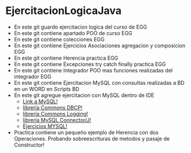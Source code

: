 # EjercitacionLogicaJava
- En este git guardo ejercitacion logica del curso de EGG
- En este git contiene apartado POO de curso EGG
- En este git contiene colecciones EGG
- En este git contiene Ejercicios Asociaciones agregacion y composicion EGG
- En este git contiene Herencia practica EGG
- En este git contiene Excepciones try catch finally practica EGG
- En este git contiene Integrador POO mas funciones realizadas del integrador EGG
- En este git contiene Ejercitacion MySQL con consultas realizadas a BD en un WORD en Scripts BD
- En este git agregue ejercitacion con MySQL dentro de IDE
	- [Link a MySQL!](https://github.com/valenchu/EjercitacionLogicaJava/tree/main/src/Mysql)
	- [librería Commons DBCP!](https://commons.apache.org/proper/commons-dbcp/download_dbcp.cgi)
	- [librería Commons Logging!](https://commons.apache.org/proper/commons-logging/download_logging.cgi)
	- [librería MySQL Connector/J!](https://downloads.mysql.com/archives/c-j/)
	- [Ejercicios MYSQL!](https://github.com/valenchu/EjercitacionLogicaJava/blob/main/src/Mysql/Microsoft%20Word%20-%20Guia%20JDBC.docx.pdf)
- Practica contiene un pequeño ejemplo de Herencia con dos Operaciones. Probando sobreescrituras de metodos y pasaje de Constructor!

